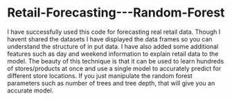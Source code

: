# Retail-Forecasting---Random-Forest
I have successfully used this code for forecasting real retail data. Though I havent shared the datasets I have displayed the data frames so you can understand the structure of in put data. I have also added some additional features such as day and weekend information to explain retail data to the model.
The beauty of this technique is that it can be used to learn hundreds of stores/products at once and use a single model to accurately predict for different store locations. If you just manipulate the random forest parameters such as number of trees and tree depth, that will give you an accurate model.
